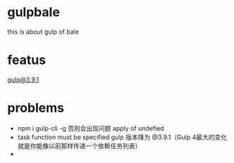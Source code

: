 # gulpbale
this is about gulp of bale

# featus
 gulp@3.9.1

# problems
-  npm i gulp-cli -g 否则会出现问题 apply  of undefied
-  task function must be specified gulp 版本降为 @3.9.1（Gulp 4最大的变化就是你能像以前那样传递一个依赖任务列表）
- 


